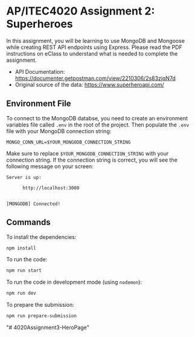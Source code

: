 # AP/ITEC4020 Assignment 2: Superheroes

In this assignment, you will be learning to use MongoDB and Mongoose while creating
REST API endpoints using Express. Please read the PDF instructions on
eClass to understand what is needed to complete the assignment.

- API Documentation: https://documenter.getpostman.com/view/2210306/2s83zjqN7d
- Original source of the data: https://www.superheroapi.com/

## Environment File

To connect to the MongoDB databse, you need to create an environment variables file
called `.env` in the root of the project. Then populate the `.env` file with your
MongoDB connection string:

```env
MONGO_CONN_URL=$YOUR_MONGODB_CONNECTION_STRING
```

Make sure to replace `$YOUR_MONGODB_CONNECTION_STRING` with your connection string.
If the connection string is correct, you will see the following message on your screen:

```output
Server is up:

      http://localhost:3000


[MONGODB] Connected!
```

## Commands

To install the dependencies:

```sh
npm install
```

To run the code:

```sh
npm run start
```

To run the code in development mode (using `nodemon`):

```sh
npm run dev
```

To prepare the submission:

```sh
npm run prepare-submission
```
"# 4020Assignment3-HeroPage" 
